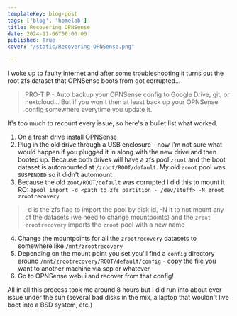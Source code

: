```yaml
---
templateKey: blog-post
tags: ['blog', 'homelab']
title: Recovering OPNSense
date: 2024-11-06T00:00:00
published: True
cover: "/static/Recovering-OPNSense.png"

---
```


I woke up to faulty internet and after some troubleshooting it turns out the
root zfs dataset that OPNSense boots from got corrupted...

> PRO-TIP - Auto backup your OPNSense config to Google Drive, git, or
> nextcloud... But if you won't then at least back up your OPNSense config
> somewhere everytime you update it.


It's too much to recount every issue, so here's a bullet list what worked.


1. On a fresh drive install OPNSense
2. Plug in the old drive through a USB enclosure - now I'm not sure what would
happen if you plugged it in along with the new drive and then booted up.
Because both drives will have a zfs pool `zroot` and the boot dataset is
automounted at `/zroot/ROOT/default`. My old `zroot` pool was `SUSPENDED` so it
didn't automount
3. Because the old `zoot/ROOT/default` was corrupted I did this to mount it RO:
`zpool import -d <path to zfs partition - /dev/stuff> -N zroot zrootrecovery`

> -d is the zfs flag to import the pool by disk id, -N it to not mount any of
> the datasets (we need to change mountpoints) and the `zroot zrootrecovery`
> imports the `zroot` pool with a new name

4. Change the mountpoints for all the `zrootrecovery` datasets to somewhere
like `/mnt/zrootrecovery`
5. Depending on the mount point you set you'll find a `config` directory around
`/mnt/zrootrecovery/ROOT/default/config` - copy the file you want to another
machine via scp or whatever
6. Go to OPNSense webui and recover from that config!

All in all this process took me around 8 hours but I did run into about ever
issue under the sun (several bad disks in the mix, a laptop that wouldn't live
boot into a BSD system, etc.)
